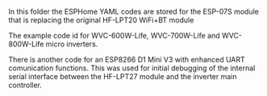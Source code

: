 In this folder the ESPHome YAML codes are stored for the ESP-07S module that is replacing the original HF-LPT20 WiFi+BT module

The example code id for WVC-600W-Life, WVC-700W-Life and WVC-800W-Life micro inverters.

There is another code for an ESP8266 D1 Mini V3 with enhanced UART comunication functions. This was used for initial debugging of the internal serial interface between the HF-LPT27 module and the inverter main controller. 
